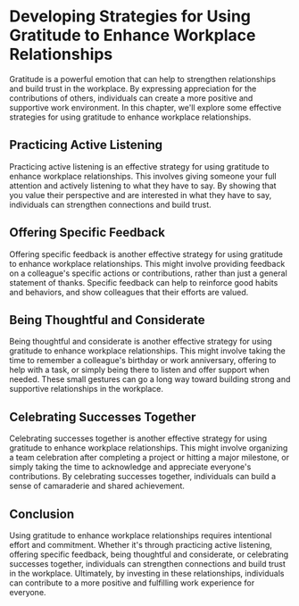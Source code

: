 Developing Strategies for Using Gratitude to Enhance Workplace Relationships
==================================================================================================================================

Gratitude is a powerful emotion that can help to strengthen relationships and build trust in the workplace. By expressing appreciation for the contributions of others, individuals can create a more positive and supportive work environment. In this chapter, we'll explore some effective strategies for using gratitude to enhance workplace relationships.

Practicing Active Listening
---------------------------

Practicing active listening is an effective strategy for using gratitude to enhance workplace relationships. This involves giving someone your full attention and actively listening to what they have to say. By showing that you value their perspective and are interested in what they have to say, individuals can strengthen connections and build trust.

Offering Specific Feedback
--------------------------

Offering specific feedback is another effective strategy for using gratitude to enhance workplace relationships. This might involve providing feedback on a colleague's specific actions or contributions, rather than just a general statement of thanks. Specific feedback can help to reinforce good habits and behaviors, and show colleagues that their efforts are valued.

Being Thoughtful and Considerate
--------------------------------

Being thoughtful and considerate is another effective strategy for using gratitude to enhance workplace relationships. This might involve taking the time to remember a colleague's birthday or work anniversary, offering to help with a task, or simply being there to listen and offer support when needed. These small gestures can go a long way toward building strong and supportive relationships in the workplace.

Celebrating Successes Together
------------------------------

Celebrating successes together is another effective strategy for using gratitude to enhance workplace relationships. This might involve organizing a team celebration after completing a project or hitting a major milestone, or simply taking the time to acknowledge and appreciate everyone's contributions. By celebrating successes together, individuals can build a sense of camaraderie and shared achievement.

Conclusion
----------

Using gratitude to enhance workplace relationships requires intentional effort and commitment. Whether it's through practicing active listening, offering specific feedback, being thoughtful and considerate, or celebrating successes together, individuals can strengthen connections and build trust in the workplace. Ultimately, by investing in these relationships, individuals can contribute to a more positive and fulfilling work experience for everyone.
